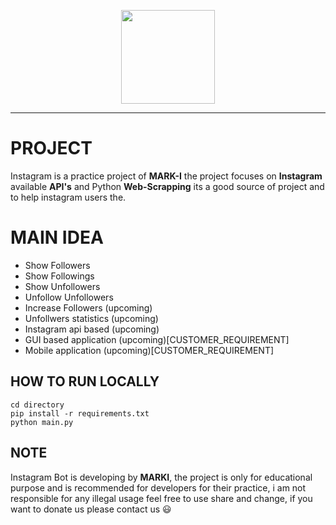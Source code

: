 <p align="center">
  <img src="https://github.com/Tarbazar-DevOps/Ehelp/blob/master/static/application/images/companyLogo.png" height="150">
</p><hr>

# PROJECT
Instagram is a practice project of __MARK-I__ the project focuses on __Instagram__ available __API's__ and Python __Web-Scrapping__ its a good source of project and to help instagram users the.
 
# MAIN IDEA
* Show Followers
* Show Followings
* Show Unfollowers
* Unfollow Unfollowers
* Increase Followers (upcoming)
* Unfollwers statistics (upcoming)
* Instagram api based (upcoming)
* GUI based application (upcoming)[CUSTOMER_REQUIREMENT]
* Mobile application (upcoming)[CUSTOMER_REQUIREMENT]

## HOW TO RUN LOCALLY
```
cd directory
pip install -r requirements.txt
python main.py
```
## NOTE
Instagram Bot is developing by __MARKI__, the project is only for educational purpose and is recommended for developers for their practice, i am not responsible for any illegal usage feel free to use share and change, if you want to donate us please contact us :smiley:<br><br>
